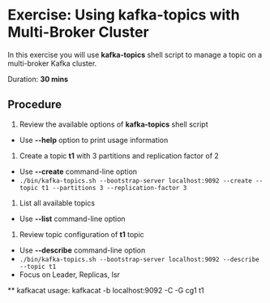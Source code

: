 # Exercise: Using kafka-topics with Multi-Broker Cluster

In this exercise you will use **kafka-topics** shell script to manage a topic on a multi-broker Kafka cluster.

Duration: **30 mins**

## Procedure

1. Review the available options of **kafka-topics** shell script
  * Use **--help** option to print usage information
1. Create a topic **t1** with 3 partitions and replication factor of 2
  * Use **--create** command-line option
  * `./bin/kafka-topics.sh --bootstrap-server localhost:9092 --create --topic t1 --partitions 3 --replication-factor 3`
1. List all available topics
  * Use **--list** command-line option
1. Review topic configuration of **t1** topic
  * Use **--describe** command-line option
  * `./bin/kafka-topics.sh --bootstrap-server localhost:9092 --describe --topic t1`
  * Focus on Leader, Replicas, Isr

** kafkacat usage: kafkacat -b localhost:9092 -C -G cg1 t1
